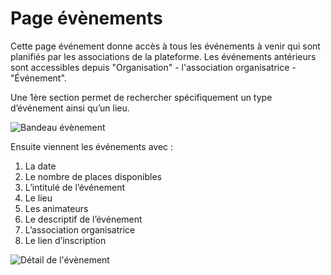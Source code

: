 # Page évènements
Cette page événement donne accès à tous les événements à venir qui sont planifiés par les associations de la plateforme. Les événements antérieurs sont accessibles depuis "Organisation" - l'association organisatrice - "Événement".

Une 1ère section permet de rechercher spécifiquement un type d’événement ainsi qu’un lieu.

![Bandeau évènement](/assets/Evenement.png)

Ensuite viennent les événements avec :

1. La date
2. Le nombre de places disponibles
3. L’intitulé de l’événement
4. Le lieu
5. Les animateurs
6. Le descriptif de l’événement
7. L’association organisatrice
8. Le lien d’inscription

![Détail de l'évènement](/assets/DetailEvenement.png)
